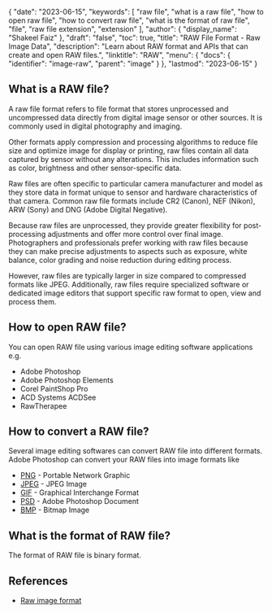 {
  "date": "2023-06-15",
  "keywords": [
    "raw file",
    "what is a raw file",
    "how to open raw file",
    "how to convert raw file",
    "what is the format of raw file",
    "file",
    "raw file extension",
    "extension"
  ],
  "author": {
    "display_name": "Shakeel Faiz"
  },
  "draft": "false",
  "toc": true,
  "title": "RAW File Format - Raw Image Data",
  "description": "Learn about RAW format and APIs that can create and open RAW files.",
  "linktitle": "RAW",
  "menu": {
    "docs": {
      "identifier": "image-raw",
      "parent": "image"
    }
  },
  "lastmod": "2023-06-15"
}

## What is a RAW file?

A raw file format refers to file format that stores unprocessed and uncompressed data directly from digital image sensor or other sources. It is commonly used in digital photography and imaging.

Other formats apply compression and processing algorithms to reduce file size and optimize image for display or printing, raw files contain all data captured by sensor without any alterations. This includes information such as color, brightness and other sensor-specific data.

Raw files are often specific to particular camera manufacturer and model as they store data in format unique to sensor and hardware characteristics of that camera. Common raw file formats include CR2 (Canon), NEF (Nikon), ARW (Sony) and DNG (Adobe Digital Negative).

Because raw files are unprocessed, they provide greater flexibility for post-processing adjustments and offer more control over final image. Photographers and professionals prefer working with raw files because they can make precise adjustments to aspects such as exposure, white balance, color grading and noise reduction during editing process.

However, raw files are typically larger in size compared to compressed formats like JPEG. Additionally, raw files require specialized software or dedicated image editors that support specific raw format to open, view and process them.

## How to open RAW file?

You can open RAW file using various image editing software applications e.g.

- Adobe Photoshop
- Adobe Photoshop Elements
- Corel PaintShop Pro
- ACD Systems ACDSee
- RawTherapee

## How to convert a RAW file?

Several image editing softwares can convert RAW file into different formats. Adobe Photoshop can convert your RAW files into image formats like

- [PNG](/image/png/) - Portable Network Graphic
- [JPEG](/image/jpeg/) - JPEG Image
- [GIF](/image/gif/) - Graphical Interchange Format
- [PSD](/image/psd/) - Adobe Photoshop Document
- [BMP](/image/bmp/) - Bitmap Image

## What is the format of RAW file?

The format of RAW file is binary format.

## References
* [Raw image format](https://en.wikipedia.org/wiki/Raw_image_format)
